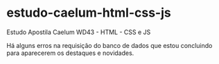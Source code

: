 # estudo-caelum-html-css-js
Estudo Apostila Caelum WD43 - HTML - CSS e JS

Há alguns erros na requisição do banco de dados que estou concluindo para aparecerem os destaques e novidades.
